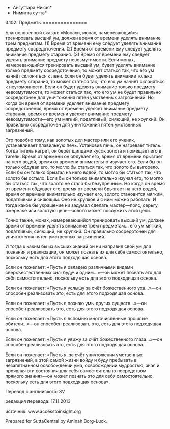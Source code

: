 * Ангуттара Никая*
* Нимитта сутта*

3\.102\. Предметы
\=\=\=\=\=\=\=\=\=\=\=\=\=\=\=

Благословенный сказал: «Монахи, монах, намеревающийся тренировать высший ум, должен время от времени уделять внимание трём предметам\. \(1\) Время от времени ему следует уделять внимание предмету сосредоточения\. \(2\) Время от времени ему следует уделять внимание предмету старания\. \(3\) Время от времени ему следует уделять внимание предмету невозмутимости\. Если монах, намеревающийся тренировать высший ум, будет уделять внимание только предмету сосредоточения, то может статься так, что его ум начнёт склоняться к лени\. Если он будет уделять внимание только предмету старания, то может статься так, что его ум начнёт склоняться к неугомонности\. Если он будет уделять внимание только предмету невозмутимости, то может статься так, что его ум не будет правильно сосредоточен для уничтожения пятен умственных загрязнений\. Но когда он время от времени уделяет внимание предмету сосредоточения, время от времени уделяет внимание предмету старания, время от времени уделяет внимание предмету невозмутимости—его ум мягкий, податливый, сияющий, не хрупкий\. Он правильно сосредоточен для уничтожения пятен умственных загрязнений\.

Это подобно тому, как золотых дел мастер или его ученик, устанавливает плавильную печь\. Установив печь, он нагревает тигель\. Когда тигель нагрет, он берёт щипцами кусок золота и помещает его в тигель\. Время от времени он обдувает его, время от времени брызгает на него водой, время от времени внимательно изучает его\. Если бы он только обдувал его, то могло бы статься так, что золото бы выгорело\. Если бы он только брызгал на него водой, то могло бы статься так, что золото бы остыло\. Если бы он только внимательно изучал его, то могло бы статься так, что золото не стало бы безупречным\. Но когда он время от времени обдувает его, время от времени брызгает на него водой, время от времени внимательно изучает его, золото становится мягким, податливым и сияющим\. Оно не хрупкое и с ним можно работать\. И тогда какое бы украшение ни задумал сделать мастер—пояс, серьгу, ожерелье или золотую цепь—золото может послужить этой цели\.

Точно также, монах, намеревающийся тренировать высший ум, должен время от времени уделять внимание трём предметам… его ум мягкий, податливый, сияющий, не хрупкий\. Он правильно сосредоточен для уничтожения пятен умственных загрязнений\.

И тогда к каким бы из высших знаний он ни направил свой ум для познания и реализации, он может познать их для себя самостоятельно, поскольку есть для этого подходящая основа\.

Если он пожелает: «Пусть я овладею различными видами сверхъестественных сил: будучи одним…»—он может познать это для себя самостоятельно, поскольку есть для этого подходящая основа\.

Если он пожелает: «Пусть я услышу за счёт божественного уха…»—он способен реализовать это, есть для этого подходящая основа\.

Если он пожелает: «Пусть я познаю умы других существ…»—он способен реализовать это, есть для этого подходящая основа\.

Если он пожелает: «Пусть я вспомню многочисленные прошлые обители…»—он способен реализовать это, есть для этого подходящая основа\.

Если он пожелает: «Пусть я увижу за счёт божественного глаза…»—он способен реализовать это, есть для этого подходящая основа\.

Если он пожелает: «Пусть я, за счёт уничтожения умственных загрязнений, в этой самой жизни войду и буду пребывать в незапятнанном освобождении ума, освобождении мудростью, зная и проявляя эти состояния для себя самостоятельно посредством прямого знания»—он может познать это для себя самостоятельно, поскольку есть для этого подходящая основа»\.

Перевод с английского: SV

редакция перевода: 17\.11\.2013

источник: www\.accesstoinsight\.org

Prepared for SuttaCentral by Aminah Borg\-Luck\.